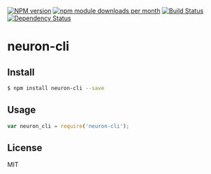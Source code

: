 [![NPM version](https://badge.fury.io/js/neuron-cli.svg)](http://badge.fury.io/js/neuron-cli)
[![npm module downloads per month](http://img.shields.io/npm/dm/neuron-cli.svg)](https://www.npmjs.org/package/neuron-cli)
[![Build Status](https://travis-ci.org/kaelzhang/neuron-cli.svg?branch=master)](https://travis-ci.org/kaelzhang/neuron-cli)
[![Dependency Status](https://david-dm.org/kaelzhang/neuron-cli.svg)](https://david-dm.org/kaelzhang/neuron-cli)

# neuron-cli

<!-- description -->

## Install

```sh
$ npm install neuron-cli --save
```

## Usage

```js
var neuron_cli = require('neuron-cli');
```

## License

MIT
